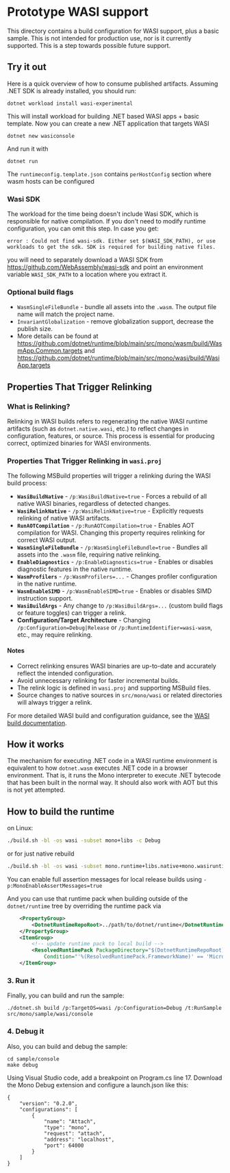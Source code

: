 # Prototype WASI support

This directory contains a build configuration for WASI support, plus a basic sample. This is not intended for production use, nor is it currently supported. This is a step towards possible future support.

## Try it out

Here is a quick overview of how to consume published artifacts. Assuming .NET SDK is already installed, you should run:

```
dotnet workload install wasi-experimental
```

This will install workload for building .NET based WASI apps + basic template.
Now you can create a new .NET application that targets WASI

```
dotnet new wasiconsole
```

And run it with

```
dotnet run
```

The `runtimeconfig.template.json` contains `perHostConfig` section where wasm hosts can be configured

### Wasi SDK

The workload for the time being doesn't include Wasi SDK, which is responsible for native compilation.
If you don't need to modify runtime configuration, you can omit this step. In case you get:

```
error : Could not find wasi-sdk. Either set $(WASI_SDK_PATH), or use workloads to get the sdk. SDK is required for building native files.
```

you will need to separately download a WASI SDK from https://github.com/WebAssembly/wasi-sdk and point an environment variable `WASI_SDK_PATH` to a location where you extract it.

### Optional build flags

- `WasmSingleFileBundle` - bundle all assets into the `.wasm`. The output file name will match the project name.
- `InvariantGlobalization` - remove globalization support, decrease the publish size.
- More details can be found at https://github.com/dotnet/runtime/blob/main/src/mono/wasm/build/WasmApp.Common.targets and https://github.com/dotnet/runtime/blob/main/src/mono/wasi/build/WasiApp.targets

## Properties That Trigger Relinking

### What is Relinking?

Relinking in WASI builds refers to regenerating the native WASI runtime artifacts (such as `dotnet.native.wasi`, etc.) to reflect changes in configuration, features, or source. This process is essential for producing correct, optimized binaries for WASI environments.

### Properties That Trigger Relinking in `wasi.proj`

The following MSBuild properties will trigger a relinking during the WASI build process:

- **`WasiBuildNative`** - `/p:WasiBuildNative=true` - Forces a rebuild of all native WASI binaries, regardless of detected changes.
- **`WasiRelinkNative`** - `/p:WasiRelinkNative=true` - Explicitly requests relinking of native WASI artifacts.
- **`RunAOTCompilation`** - `/p:RunAOTCompilation=true` - Enables AOT compilation for WASI. Changing this property requires relinking for correct WASI output.
- **`WasmSingleFileBundle`** - `/p:WasmSingleFileBundle=true` - Bundles all assets into the `.wasm` file, requiring native relinking.
- **`EnableDiagnostics`** - `/p:EnableDiagnostics=true` - Enables or disables diagnostic features in the native runtime.
- **`WasmProfilers`** - `/p:WasmProfilers=...` - Changes profiler configuration in the native runtime.
- **`WasmEnableSIMD`** - `/p:WasmEnableSIMD=true` - Enables or disables SIMD instruction support.
- **`WasiBuildArgs`** - Any change to `/p:WasiBuildArgs=...` (custom build flags or feature toggles) can trigger a relink.
- **Configuration/Target Architecture** - Changing `/p:Configuration=Debug|Release` or `/p:RuntimeIdentifier=wasi-wasm`, etc., may require relinking.

#### Notes

- Correct relinking ensures WASI binaries are up-to-date and accurately reflect the intended configuration.
- Avoid unnecessary relinking for faster incremental builds.
- The relink logic is defined in `wasi.proj` and supporting MSBuild files.
- Source changes to native sources in `src/mono/wasi` or related directories will always trigger a relink.

For more detailed WASI build and configuration guidance, see the [WASI build documentation](../../../docs/workflow/building/libraries/webassembly-instructions.md).

## How it works

The mechanism for executing .NET code in a WASI runtime environment is equivalent to how `dotnet.wasm` executes .NET code in a browser environment. That is, it runs the Mono interpreter to execute .NET bytecode that has been built in the normal way. It should also work with AOT but this is not yet attempted.

## How to build the runtime

on Linux:
```.sh
./build.sh -bl -os wasi -subset mono+libs -c Debug
```
or for just native rebuild
```.sh
./build.sh -bl -os wasi -subset mono.runtime+libs.native+mono.wasiruntime -c Debug
```
You can enable full assertion messages for local release builds using
`-p:MonoEnableAssertMessages=true`

And you can use that runtime pack when building outside of the `dotnet/runtime` tree by overriding the runtime pack via


```xml
    <PropertyGroup>
        <DotnetRuntimeRepoRoot>../path/to/dotnet/runtime</DotnetRuntimeRepoRoot>
    </PropertyGroup>
	<ItemGroup>
		<!-- update runtime pack to local build -->
		<ResolvedRuntimePack PackageDirectory="$(DotnetRuntimeRepoRoot)/artifacts/bin/microsoft.netcore.app.runtime.wasi-wasm/Release"
			Condition="'%(ResolvedRuntimePack.FrameworkName)' == 'Microsoft.NETCore.App'" />
	</ItemGroup>
```

### 3. Run it

Finally, you can build and run the sample:

```
./dotnet.sh build /p:TargetOS=wasi /p:Configuration=Debug /t:RunSample src/mono/sample/wasi/console
```

### 4. Debug it

Also, you can build and debug the sample:

```
cd sample/console
make debug
```

Using Visual Studio code, add a breakpoint on Program.cs line 17.
Download the Mono Debug extension and configure a launch.json like this:
```
{
    "version": "0.2.0",
    "configurations": [
        {
            "name": "Attach",
            "type": "mono",
            "request": "attach",
            "address": "localhost",
            "port": 64000
        }
    ]
}
```
